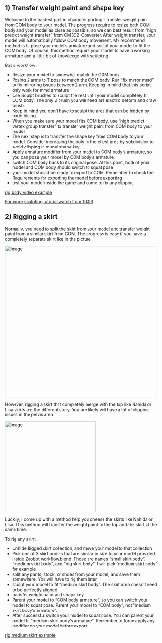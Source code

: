 
## 1) Transfer weight paint and shape key

Welcome to the hardest part in character porting - transfer weight paint from COM body to your model. The progress require to resize both COM body and your model as close as possible, so we can best result from “high predict weight transfer” from CM3D2-Converter. After weight transfer, your model will automatically follow COM body movement.
My recommend method is to pose your model’s armature and sculpt your model to fit the COM body. Of course, this method require your model to have a working armature and a little bit of knowledge with sculpting. 

Basic workflow:
+ Resize your model to somewhat match the COM body
+ Posing 2 arms to T pose to match the COM body. Run “fix mirror mmd” to fix mirroring issues between 2 arm. Keeping in mind that this script only work for mmd armature
+ Use Sculpt brushes to sculpt the rest until your model completely fit COM body. The only 2 brush you will need are elactric deform and draw brush.
+ Keep in mind you don’t have to sculpt the area that can be hidden by node hiding
+ When you make sure your model fits COM body, use “high predict vertex group transfer” to transfer weight paint from COM body to your model
+ The next step is to transfer the shape key from COM body to your model. Consider increasing the poly in the chest area by subdivision to avoid clipping in munel shape key
+ Apply armature modifier from your model to COM body’s armature, so you can pose your model by COM body’s armature
+ switch COM body back to its original pose. At this point, both of your model and COM body should switch to squat pose
+ your model should be ready to export to COM. Remember to check the Requirements for exporting the model before exporting 
+ test your model inside the game and come to fix any clipping
  
[rig body video example](https://www.youtube.com/watch?v=62k9seQdARA&ab_channel=TomCAT-Characters%2CArtandTutorials)



[For more sculpting tutorial watch from 10:03](https://www.youtube.com/watch?v=62k9seQdARA&ab_channel=TomCAT-Characters%2CArtandTutorials)


## 2) Rigging a skirt

Normally, you need to split the skirt from your model and transfer weight paint from a similar skirt from COM. The progress is easy if you have a completely separate skirt like in the picture

<img width="500" alt="image" src="https://github.com/Zoobot123/How-to-port-character-model-to-COM3D2/assets/151656570/426593fc-eb3d-4fde-8622-fa307341966b">

However, rigging a skirt that completely merge with the top like Nahida or Lisa skirts are the different story. You are likely will have a lot of clipping issues in the pelvis area


<img width="300" alt="image" src="https://github.com/Zoobot123/How-to-port-character-model-to-COM3D2/assets/151656570/69989982-3e6a-4f83-b691-ad89924f1665">

Luckily, I come up with a method help you cheese the skirts like Nahida or Lisa. This method will transfer the weight paint to the top and the skirt at the same time.

To rig any skirt:
+ Unhide Rigged skirt collection, and move your model to that collection
+ Pick one of 3 skirt bodies that are similar in size to your model provided inside Zoobot workflow.blend. Those are names “small skirt body”, “medium skirt body”, and “big skirt body”. I will pick “medium skirt body” for example
+ split any pants, stock, or shoes from your model, and save them somewhere. You will have to rig them later
+ sculpt your model to fit “medium skirt body”. The skirt area doesn’t need to be perfectly aligned
+ transfer weight paint and shape key
+ Parent your model to “COM body armature”, so you can switch your model to squat pose. Parent your model to “COM body”, not “medium skirt body’s armature”. 
+ After successful switch your model to squat pose. You can parent your model to “medium skirt body’s armature”. Remember to force apply any modifier on your model before export.

[rig medium skirt example](https://www.youtube.com/watch?v=62k9seQdARA&ab_channel=TomCAT-Characters%2CArtandTutorials)
